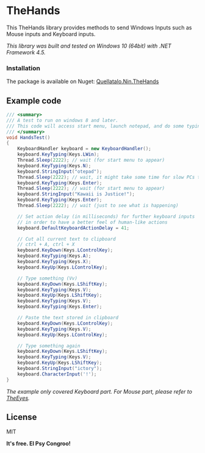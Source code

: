 # TheHands

This TheHands library provides methods to send Windows Inputs such as Mouse inputs and Keyboard inputs.

_This library was built and tested on Windows 10 (64bit) with .NET Framework 4.5._

### Installation

The package is available on Nuget: [Quellatalo.Nin.TheHands](https://www.nuget.org/packages/Quellatalo.Nin.TheHands/)

## Example code

```cs
/// <summary>
/// A test to run on windows 8 and later.
/// This code will access start menu, launch notepad, and do some typing actions
/// </summary>
void HandsTest()
{
    KeyboardHandler keyboard = new KeyboardHandler();
    keyboard.KeyTyping(Keys.LWin);
    Thread.Sleep(2222); // wait (for start menu to appear)
    keyboard.KeyTyping(Keys.N);
    keyboard.StringInput("otepad");
    Thread.Sleep(2222); // wait, it might take some time for slow PCs to find the program
    keyboard.KeyTyping(Keys.Enter);
    Thread.Sleep(2222); // wait (for start menu to appear)
    keyboard.StringInput("Kawaii is Justice!");
    keyboard.KeyTyping(Keys.Enter);
    Thread.Sleep(2222); // wait (just to see what is happening)

    // Set action delay (in milliseconds) for further keyboard inputs
    // in order to have a better feel of human-like actions
    keyboard.DefaultKeyboardActionDelay = 41;

    // Cut all current text to clipboard
    // ctrl + A, ctrl + X
    keyboard.KeyDown(Keys.LControlKey);
    keyboard.KeyTyping(Keys.A);
    keyboard.KeyTyping(Keys.X);
    keyboard.KeyUp(Keys.LControlKey);

    // Type something (Vv)
    keyboard.KeyDown(Keys.LShiftKey);
    keyboard.KeyTyping(Keys.V);
    keyboard.KeyUp(Keys.LShiftKey);
    keyboard.KeyTyping(Keys.V);
    keyboard.KeyTyping(Keys.Enter);

    // Paste the text stored in clipboard
    keyboard.KeyDown(Keys.LControlKey);
    keyboard.KeyTyping(Keys.V);
    keyboard.KeyUp(Keys.LControlKey);

    // Type something again
    keyboard.KeyDown(Keys.LShiftKey);
    keyboard.KeyTyping(Keys.V);
    keyboard.KeyUp(Keys.LShiftKey);
    keyboard.StringInput("ictory");
    keyboard.CharacterInput('!');
}
```
_The example only covered Keyboard part. For Mouse part, please refer to [TheEyes](https://github.com/quellatalo/TheEyes)._

License
----

MIT


**It's free. El Psy Congroo!**
